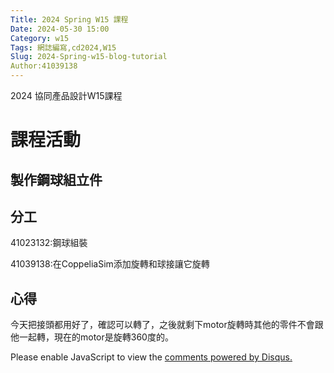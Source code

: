 ```yaml
---
Title: 2024 Spring W15 課程
Date: 2024-05-30 15:00
Category: w15
Tags: 網誌編寫,cd2024,W15
Slug: 2024-Spring-w15-blog-tutorial
Author:41039138
---
```


2024 協同產品設計W15課程

<!-- PELICAN_END_SUMMARY -->

# 課程活動

## 製作鋼球組立件

## 分工

41023132:鋼球組裝

41039138:在CoppeliaSim添加旋轉和球接讓它旋轉

## 心得

今天把接頭都用好了，確認可以轉了，之後就剩下motor旋轉時其他的零件不會跟他一起轉，現在的motor是旋轉360度的。

<div id="disqus_thread"></div>
<script>
    /**  
    *  RECOMMENDED CONFIGURATION VARIABLES: EDIT AND UNCOMMENT THE SECTION BELOW TO INSERT DYNAMIC VALUES FROM YOUR PLATFORM OR CMS.
    *  LEARN WHY DEFINING THESE VARIABLES IS IMPORTANT: https://disqus.com/admin/universalcode/#configuration-variables    */
    /*
    var disqus_config = function () {
    this.page.url = PAGE_URL;  // Replace PAGE_URL with your page's canonical URL variable
    this.page.identifier = PAGE_IDENTIFIER; // Replace PAGE_IDENTIFIER with your page's unique identifier variable
    };
    */
    (function() { // DON'T EDIT BELOW THIS LINE
    var d = document, s = d.createElement('script');
    s.src = 'https://https-github-com-gujiafeng-github-io-cd2024.disqus.com/embed.js';
    s.setAttribute('data-timestamp', +new Date());
    (d.head || d.body).appendChild(s);
    })();
</script>
<noscript>Please enable JavaScript to view the <a href="https://disqus.com/?ref_noscript">comments powered by Disqus.</a></noscript>